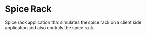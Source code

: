 # Spice Rack
Spice rack application that simulates the spice rack on a client side application and also controls the spice rack. 